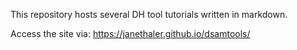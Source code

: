 This repository hosts several DH tool tutorials written in markdown.

Access the site via: https://janethaler.github.io/dsamtools/
